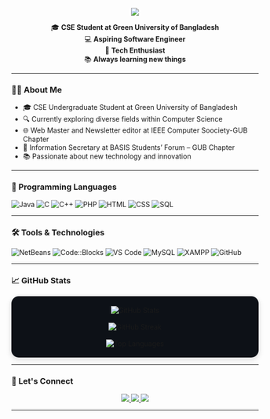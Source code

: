 <p align="center">
  <img src="https://readme-typing-svg.herokuapp.com?font=Pacifico&size=38&duration=3000&pause=500&color=FF6F61&center=true&vCenter=true&width=600&lines=👋+Hi%2C+I'm+Taufiq+Zahan+Tushar" />
</p>

<p align="center">
  🎓 <b>CSE Student at Green University of Bangladesh</b><br />
  💻 <b>Aspiring Software Engineer</b><br />
  🚀 <b>Tech Enthusiast</b><br />
  📚 <b>Always learning new things</b>
</p>

---

### 🧑‍💻 About Me
- 🎓 CSE Undergraduate Student at Green University of Bangladesh
- 🔍 Currently exploring diverse fields within Computer Science
- 🌐 Web Master and Newsletter editor at IEEE Computer Soociety-GUB Chapter
- 💼 Information Secretary at BASIS Students’ Forum – GUB Chapter   
- 📚 Passionate about new technology and innovation

---

### 🧪 Programming Languages
![Java](https://img.shields.io/badge/-Java-007396?style=flat&logo=java)
![C](https://img.shields.io/badge/-C-00599C?style=flat&logo=c)
![C++](https://img.shields.io/badge/-C++-00599C?style=flat&logo=c%2B%2B)
![PHP](https://img.shields.io/badge/-PHP-777BB4?style=flat&logo=php)
![HTML](https://img.shields.io/badge/-HTML5-E34F26?style=flat&logo=html5)
![CSS](https://img.shields.io/badge/-CSS3-1572B6?style=flat&logo=css3)
![SQL](https://img.shields.io/badge/-SQL-4479A1?style=flat&logo=mysql)

---

### 🛠️ Tools & Technologies
![NetBeans](https://img.shields.io/badge/-NetBeans-1B6AC6?style=flat&logo=apachenetbeanside)
![Code::Blocks](https://img.shields.io/badge/-Code::Blocks-000000?style=flat&logo=codeblocks)
![VS Code](https://img.shields.io/badge/-VS%20Code-007ACC?style=flat&logo=visual-studio-code)
![MySQL](https://img.shields.io/badge/-MySQL-4479A1?style=flat&logo=mysql)
![XAMPP](https://img.shields.io/badge/-XAMPP-FB7A24?style=flat&logo=xampp)
![GitHub](https://img.shields.io/badge/-GitHub-181717?style=flat&logo=github)

---


### 📈 GitHub Stats
<div align="center" style="padding: 20px; border-radius: 15px; box-shadow: 0 4px 12px rgba(0,0,0,0.15); background-color: #0d1117;">

  <img src="https://github-readme-stats.vercel.app/api?username=ToufiqTushar&show_icons=true&theme=github_dark&hide_border=true" alt="GitHub Stats" />
  <br><br>
<img src="https://streak-stats.demolab.com?user=ToufiqTushar&theme=github-dark&hide_border=true" alt="GitHub Streak" />
  <br><br>
  <img src="https://github-readme-stats.vercel.app/api/top-langs/?username=ToufiqTushar&layout=compact&theme=github_dark&hide_border=true" alt="Top Languages" />

</div>





---

<h3>🤝 Let's Connect</h3>

<p align="center">
  <a href="https://www.linkedin.com/in/toufiq-zahan-tushar/">
    <img src="https://img.shields.io/badge/LinkedIn-blue?style=flat&logo=linkedin" />
  </a>
  <a href="https://www.facebook.com/toufiqzahantushar">
    <img src="https://img.shields.io/badge/Facebook-1877F2?style=flat&logo=facebook&logoColor=white" />
  </a>
  <a href="mailto:toufiqtushar99@gmail.com">
    <img src="https://img.shields.io/badge/Gmail-D14836?style=flat&logo=gmail&logoColor=white" />
  </a>
</p>


---
